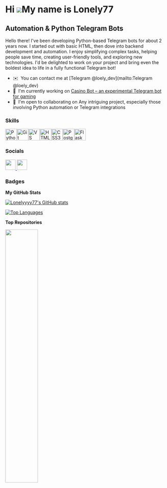 Hi ![](https://user-images.githubusercontent.com/18350557/176309783-0785949b-9127-417c-8b55-ab5a4333674e.gif)My name is Lonely77
================================================================================================================================

Automation & Python Telegram Bots
---------------------------------

Hello there! I've been developing Python-based Telegram bots for about 2 years now. I started out with basic HTML, then dove into backend development and automation. I enjoy simplifying complex tasks, helping people save time, creating user-friendly tools, and exploring new technologies. I'd be delighted to work on your project and bring even the boldest idea to life in a fully functional Telegram bot!

* ✉️  You can contact me at [Telegram @loely\_dev](mailto:Telegram @loely_dev)
* 🚀  I'm currently working on [Casino Bot – an experimental Telegram bot for gaming](http://github.com/Lonelyyyy77/casino_bot)
* 🤝  I'm open to collaborating on Any intriguing project, especially those involving Python automation or Telegram integrations

### Skills


<p align="left">
<a href="https://www.python.org/" target="_blank" rel="noreferrer"><img src="https://raw.githubusercontent.com/danielcranney/readme-generator/main/public/icons/skills/python-colored.svg" width="36" height="36" alt="Python" /></a><a href="https://git-scm.com/" target="_blank" rel="noreferrer"><img src="https://raw.githubusercontent.com/danielcranney/readme-generator/main/public/icons/skills/git-colored.svg" width="36" height="36" alt="Git" /></a><a href="https://code.visualstudio.com/" target="_blank" rel="noreferrer"><img src="https://raw.githubusercontent.com/danielcranney/readme-generator/main/public/icons/skills/visualstudiocode.svg" width="36" height="36" alt="VS Code" /></a><a href="https://developer.mozilla.org/en-US/docs/Glossary/HTML5" target="_blank" rel="noreferrer"><img src="https://raw.githubusercontent.com/danielcranney/readme-generator/main/public/icons/skills/html5-colored.svg" width="36" height="36" alt="HTML5" /></a><a href="https://www.w3.org/TR/CSS/#css" target="_blank" rel="noreferrer"><img src="https://raw.githubusercontent.com/danielcranney/readme-generator/main/public/icons/skills/css3-colored.svg" width="36" height="36" alt="CSS3" /></a><a href="https://www.postgresql.org/" target="_blank" rel="noreferrer"><img src="https://raw.githubusercontent.com/danielcranney/readme-generator/main/public/icons/skills/postgresql-colored.svg" width="36" height="36" alt="PostgreSQL" /></a><a href="https://flask.palletsprojects.com/en/2.0.x/" target="_blank" rel="noreferrer"><img src="https://raw.githubusercontent.com/danielcranney/readme-generator/main/public/icons/skills/flask-colored.svg" width="36" height="36" alt="Flask" /></a>
</p>


### Socials

<p align="left"> <a href="https://discord.com/users/hardskill_lonely77" target="_blank" rel="noreferrer"> <picture> <source media="(prefers-color-scheme: dark)" srcset="https://raw.githubusercontent.com/danielcranney/readme-generator/main/public/icons/socials/discord-dark.svg" /> <source media="(prefers-color-scheme: light)" srcset="https://raw.githubusercontent.com/danielcranney/readme-generator/main/public/icons/socials/discord.svg" /> <img src="https://raw.githubusercontent.com/danielcranney/readme-generator/main/public/icons/socials/discord.svg" width="32" height="32" /> </picture> </a> <a href="https://www.github.com/Lonelyyyy77" target="_blank" rel="noreferrer"> <picture> <source media="(prefers-color-scheme: dark)" srcset="https://raw.githubusercontent.com/danielcranney/readme-generator/main/public/icons/socials/github-dark.svg" /> <source media="(prefers-color-scheme: light)" srcset="https://raw.githubusercontent.com/danielcranney/readme-generator/main/public/icons/socials/github.svg" /> <img src="https://raw.githubusercontent.com/danielcranney/readme-generator/main/public/icons/socials/github.svg" width="32" height="32" /> </picture> </a></p>

### Badges

<b>My GitHub Stats</b>

<a href="http://www.github.com/Lonelyyyy77"><img src="https://github-readme-stats.vercel.app/api?username=Lonelyyyy77&show_icons=true&hide=&count_private=true&title_color=ffffff&text_color=64748b&icon_color=ef4444&bg_color=27272a&hide_border=true&show_icons=true" alt="Lonelyyyy77's GitHub stats" /></a>

<a href="https://github.com/Lonelyyyy77" align="left"><img src="https://github-readme-stats.vercel.app/api/top-langs/?username=Lonelyyyy77&langs_count=10&title_color=ffffff&text_color=64748b&icon_color=ef4444&bg_color=27272a&hide_border=true&locale=en&custom_title=Top%20%Languages" alt="Top Languages" /></a>

<b>Top Repositories</b>

<div width="100%" align="center"><a href="https://github.com/Lonelyyyy77/casino_bot" align="left"><img align="left" width="45%" src="https://github-readme-stats.vercel.app/api/pin/?username=Lonelyyyy77&repo=casino_bot&title_color=ffffff&text_color=64748b&icon_color=ef4444&bg_color=27272a&hide_border=true&locale=en" /></a></div><br /><br /><br /><br /><br /><br /><br />
